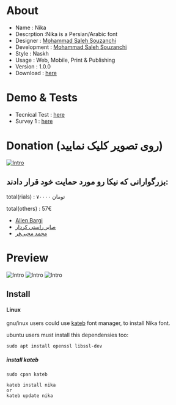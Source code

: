 # About

- Name : Nika 
- Descrption :Nika is a Persian/Arabic font
- Designer : [Mohammad Saleh Souzanchi](http://github.com/zoghal)
- Development : [Mohammad Saleh Souzanchi](http://github.com/zoghal)
- Style : Naskh
- Usage : Web, Mobile, Print & Publishing
- Version : 1.0.0
- Download : [here](https://github.com/font-store/font-nika/releases/latest)



#  Demo & Tests

- Tecnical Test : [here](http://font-store.github.io/font-nika/online/)
- Survey 1 : [here](http://font-store.github.io/font-nika/tests/)



# Donation (روی تصویر کلیک نمایید)

[![Intro](docs/4.png)](https://www.payping.ir/d/VWZB)


## بزرگوارانی که نیکا رو مورد حمایت خود  قرار دادند:





total(rials) : ۷۰۰۰۰ تومان

total(others) : 57€
    
- [Allen Bargi](https://github.com/aziz)
- [صابر راستی کردار](https://github.com/rastikerdar)
- [محمد محبی‌فر](https://github.com/mohebifar)



# Preview
![Intro](docs/1.png)
![Intro](docs/2.png)
![Intro](docs/3.png)


## Install

#### Linux
gnu/inux users could use [kateb](https://github.com/kiamazi/kateb) font manager, to install Nika font.

ubuntu users must install this dependensies too:
```
sudo apt install openssl libssl-dev
````

##### install kateb
```
sudo cpan kateb

kateb install nika
or
kateb update nika
```
